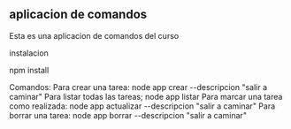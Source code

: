 ## aplicacion de comandos

Esta es una aplicacion de comandos del curso

instalacion

npm install

Comandos:
    Para crear una tarea:
        node app crear --descripcion "salir a caminar"
    Para listar todas las tareas;
        node app listar
    Para marcar una tarea como realizada:
        node app actualizar --descripcion "salir a caminar"
    Para borrar una tarea:
        node app borrar --descripcion "salir a caminar"
        
    
